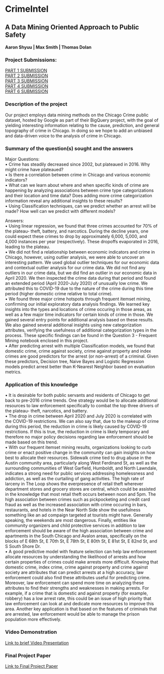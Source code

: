 # CrimeIntel
## A Data Mining Oriented Approach to Public Safety
#### Aaron Shyuu | Max Smith | Thomas Dolan

### Project Submissions:
[PART 1 SUBMISSION](04_CrimeIntel_Part1.pdf)<br>
[PART 2 SUBMISSION](04_CrimeIntel_Part2.pdf)<br>
[PART 3 SUBMISSION](04_CrimeIntel_Part3.pdf)<br>
[PART 4 SUBMISSION](04_CrimeIntel_Part4.pdf)<br>
[PART 6 SUBMISSION](04_CrimeIntel_Part6.pdf)<br>

### Description of the project
Our project employs data mining methods on the Chicago Crime public dataset, hosted by Google as part of their BigQuery project, with the goal of yielding interesting information relating to the cause, prediction, and general topography of crime in Chicago. In doing so we hope to add an unbiased and data-driven voice to the analysis of crime in Chicago. 

### Summary of the question(s) sought and the answers

Major Questions:<br>
•	Crime has steadily decreased since 2002, but plateaued in 2016. Why might crime have plateaued? <br>
•	Is there a correlation between crime in Chicago and various economic indicators? <br>
•	What can we learn about where and when specific kinds of crime are happening by analyzing associations between crime type categorizations and their location and time data? Does adding more crime categorization information reveal any additional insights to these results? <br>
•	Using Classification techniques, can we predict whether an arrest will be made? How well can we predict with different models?<br>


Answers:<br>
• Using linear regression, we found that three crimes accounted for 70% of the plateau- theft, battery, and narcotics. During the decline years, one could expect these crimes to drop by approximately 6,000, 5,000, and 4,000 instances per year (respectively).  These dropoffs evaporated in 2016, leading to the plateau.	 <br>
• We did not find a relationship between economic indicators and crime in Chicago, however, using outlier analysis, we were able to uncover an interesting pattern.  We used global outlier techniques for our economic data and contextual outlier analysis for our crime data.  We did not find any outliers in our crime data, but we did find an outlier in our economic data in April 2020.  We then inspected the crime data during that period and found an extended period (April 2020-July 2020) of unusually low crime.  We attributed this to COVID-19 due to the nature of the crime during this time period (higher domestic crime relative to total crime). <br>
•	We found three major crime hotspots through frequent itemset mining, confirming our initial exploratory data analysis findings. We learned key insights into the types and locations of crime occuring in those areas, as well as a few major time indicators for certain kinds of crime in those. We gained several entry points for additional analysis based on these results. We also gained several additional insights using new categorization attributes, verifying the usefulness of additional categorization types in the process. These specific findings can be found in the Question 3 - Frequent Mining notebook enclosed in this project.  <br>
•	After predicting arrest with multiple Classification models, we found that domestic crime, crime against society, crime against property and index crimes are good predictors for the arrest (or non-arrest) of a criminal. Given these predictors, Decision tree, Naive Bayes and Logistic Regression models predict arrest better than K-Nearest Neighbor based on evaluation metrics.


### Application of this knowledge
• It is desirable for both public servants and residents of Chicago to get back to pre-2016 crime trends.  One strategy would be to allocate additional resources to law enforcement specifically to combat the top three drivers of the plateau- theft, narcotics, and battery. <br>
• The drop in crime between April 2020 and July 2020 is correlated with the COVID-19 restrictions.  We can also say that, due to the makeup of crime during this period, the reduction in crime is likely caused by COVID-19 restrictions. If this is true, the reduction in crime is likely temporary and therefore no major policy decisions regarding law enforcement should be made based on this trend.	 <br>
•	With our frequent itemset mining results, organizations looking to curb crime or enact positive change in the community can gain insights on how best to allocate their resources. Sidewalk crime tied to drug abuse in the Austin community area, particularly along West Ferdinand St, as well as the surrounding communities of West Garfield, Humboldt, and North Lawndale, indicates a strong need for public services addressing homelessness and addiction, as well as the curtailing of gang activities. The high rate of larceny in The Loop shows the everpresence of retail theft wherever department stores and grocery stores are central, which could be assisted in the knowledge that most retail theft occurs between noon and 5pm. The high association between crimes such as pickpocketing and credit card fraud as well as the increased association with crime occuring in bars, restaurants, and hotels in the Near North Side show the usefulness something like an ad compaign targeted at tourists might have. Generally speaking, the weekends are most dangerous. Finally, entities like community organizers and child protective services in addition to law enforcement should be aware of the high association between crime and apartments in the South Chicago and Avalon areas, specifically on the blocks of E 68th St, E 70th St, E 78th St, E 80th St, E 81st St, E 82nd St, and S South Shore Dr.  <br>
•	A good predictive model with feature selection can help law enforcement allocate resources by understanding the likelihood of arrests and how certain properties of crimes could make arrests more difficult. Knowing that domestic crime, index crime, crime against property and crime against society are attributes that can predict arrests at a high accuracy, law enforcement could also find these attributes useful for predicting crime. Moreover, law enforcement can spend more time on analyzing these attributes to find their strengths and weaknesses in making arrests. For example, if a crime that is domestic and against property (for example, robbery) has a low arrest rate, this could be an issue of high priority that law enforcement can look at and dedicate more resources to improve this area. Another key application is that based on the features of criminals that are arrested, law enforcement would be able to manage the prison population more effectively.





### Video Demonstration
[Link to brief Video Presentation]()


### Final Project Paper
[Link to Final Project Paper](04_CrimeIntel_Part4.pdf)

